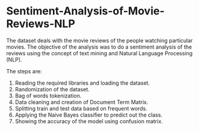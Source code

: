 # Sentiment-Analysis-of-Movie-Reviews-NLP

The dataset deals with the movie reviews of the people watching particular movies. The objective of the analysis was to do a sentiment analysis of the reviews using the concept of text mining and Natural Language Processing (NLP).

The steps are:
1) Reading the required libraries and loading the dataset.
2) Randomization of the dataset.
3) Bag of words tokenization.
4) Data cleaning and creation of Document Term Matrix.
5) Splitting train and test data based on frequent words.
6) Applying the Naive Bayes classifier to predict out the class.
7) Showing the accuracy of the model using confusion matrix.
